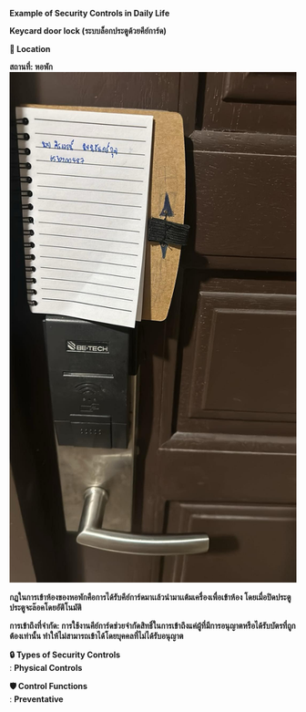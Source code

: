 **Example of Security Controls in Daily Life**

**Keycard door lock (ระบบล็อกประตูด้วยคีย์การ์ด)**

**📍 Location**

**สถานที่: หอพัก**
![keycard](Mypic/keycarddoorlock.jpg)


**กฏในการเข้าห้องของหอพักคือการได้รับคีย์การ์ดมาเเล้วนำมาเเต้มเครื่องเพื่อเข้าห้อง โดยเมื่อปิดประตูประตูจะล๊อคโดยอัติโนมัติ**

**การเข้าถึงที่จำกัด: การใช้งานคีย์การ์ดช่วยจำกัดสิทธิ์ในการเข้าถึงแค่ผู้ที่มีการอนุญาตหรือได้รับบัตรที่ถูกต้องเท่านั้น ทำให้ไม่สามารถเข้าได้โดยบุคคลที่ไม่ได้รับอนุญาต**

**🔒 Types of Security Controls**  
: **Physical Controls**

**🛡️ Control Functions**  
: **Preventative**
